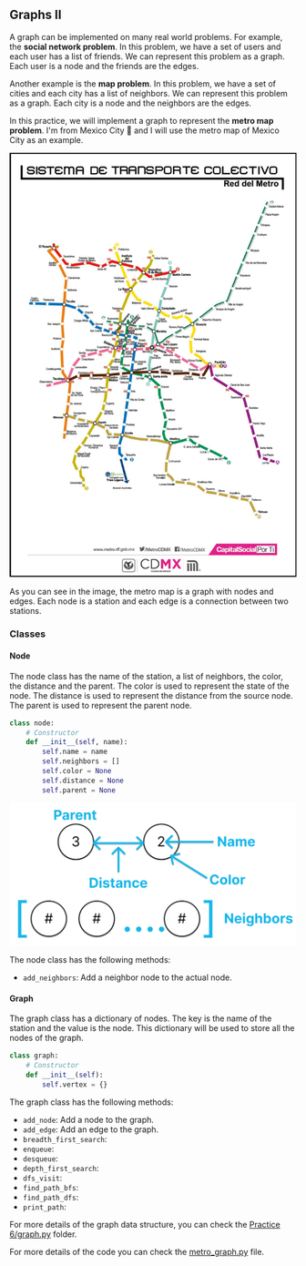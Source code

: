 ## Graphs II

A graph can be implemented on many real world problems. For example, the **social network problem**. In this problem, we have a set of users and each user has a list of friends. We can represent this problem as a graph. Each user is a node and the friends are the edges.

Another example is the **map problem**. In this problem, we have a set of cities and each city has a list of neighbors. We can represent this problem as a graph. Each city is a node and the neighbors are the edges.

In this practice, we will implement a graph to represent the **metro map problem**. I'm from Mexico City 🌮 and I will use the metro map of Mexico City as an example.

<img src="./METRO_CDMX.png" >

As you can see in the image, the metro map is a graph with nodes and edges. Each node is a station and each edge is a connection between two stations.

### Classes

#### Node

The node class has the name of the station, a list of neighbors, the color, the distance and the parent. The color is used to represent the state of the node. The distance is used to represent the distance from the source node. The parent is used to represent the parent node.

``` python
class node:
    # Constructor
    def __init__(self, name):
        self.name = name
        self.neighbors = []
        self.color = None
        self.distance = None
        self.parent = None
```

<img src="./metro_graph.png" >

The node class has the following methods:
<ul>
    <li><code>add_neighbors</code>: Add a neighbor node to the actual node. </li>
</ul>

#### Graph

The graph class has a dictionary of nodes. The key is the name of the station and the value is the node. This dictionary will be used to store all the nodes of the graph.

``` python
class graph:
    # Constructor
    def __init__(self):
        self.vertex = {}
```

The graph class has the following methods:

<ul>
    <li><code>add_node</code>: Add a node to the graph.</li>
    <li><code>add_edge</code>: Add an edge to the graph.</li>
    <li><code>breadth_first_search</code>: </li>
    <li><code>enqueue</code>: </li>
    <li><code>desqueue</code>: </li>
    <li><code>depth_first_search</code>: </li>
    <li><code>dfs_visit</code>: </li>
    <li><code>find_path_bfs</code>: </li>
    <li><code>find_path_dfs</code>: </li>
    <li><code>print_path</code>: </li>
</ul>


For more details of the graph data structure, you can check the [Practice 6/graph.py](../Practice%206) folder.

For more details of the code you can check the [metro_graph.py](./metro_graph.py) file.